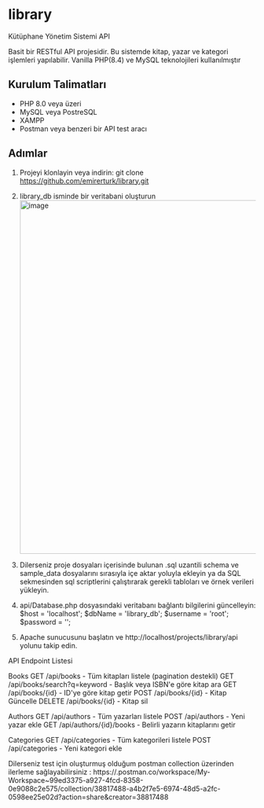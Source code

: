 # library
Kütüphane Yönetim Sistemi API

Basit bir RESTful API projesidir. Bu sistemde kitap, yazar ve kategori işlemleri yapılabilir. Vanilla PHP(8.4) ve MySQL teknolojileri kullanılmıştır

## Kurulum Talimatları
- PHP 8.0 veya üzeri
- MySQL veya PostreSQL
- XAMPP
- Postman veya benzeri bir API test aracı

## Adımlar
1. Projeyi klonlayin veya indirin: git clone https://github.com/emirerturk/library.git

2. library_db isminde bir veritabani oluşturun
 <img width="719" alt="image" src="https://github.com/user-attachments/assets/46be9c5e-5c00-4294-ab73-40b601ab0444" /> <br>
3. Dilerseniz proje dosyaları içerisinde bulunan .sql uzantili schema ve sample_data dosyalarını sırasıyla içe aktar yoluyla ekleyin
    ya da
    SQL sekmesinden sql scriptlerini çalıştırarak gerekli tabloları ve örnek verileri yükleyin.
   
4. api/Database.php dosyasındaki veritabanı bağlantı bilgilerini güncelleyin:
  $host = 'localhost';
  $dbName = 'library_db';
  $username = 'root';
  $password = '';

5. Apache sunucusunu başlatın ve http://localhost/projects/library/api yolunu takip edin.

API Endpoint Listesi

Books
  GET /api/books - Tüm kitapları listele (pagination destekli)
  GET /api/books/search?q=keyword - Başlık veya ISBN'e göre kitap ara
  GET /api/books/{id} - ID'ye göre kitap getir
  POST /api/books/{id} - Kitap Güncelle
  DELETE /api/books/{id} - Kitap sil

Authors
  GET /api/authors - Tüm yazarları listele
  POST /api/authors - Yeni yazar ekle
  GET /api/authors/{id}/books - Belirli yazarın kitaplarını getir

Categories
  GET /api/categories - Tüm kategorileri listele
  POST /api/categories - Yeni kategori ekle

  Dilerseniz test için oluşturmuş olduğum postman collection üzerinden ilerleme sağlayabilirsiniz : https://.postman.co/workspace/My-Workspace~99ed3375-a927-4fcd-8358-0e9088c2e575/collection/38817488-a4b2f7e5-6974-48d5-a2fc-0598ee25e02d?action=share&creator=38817488
